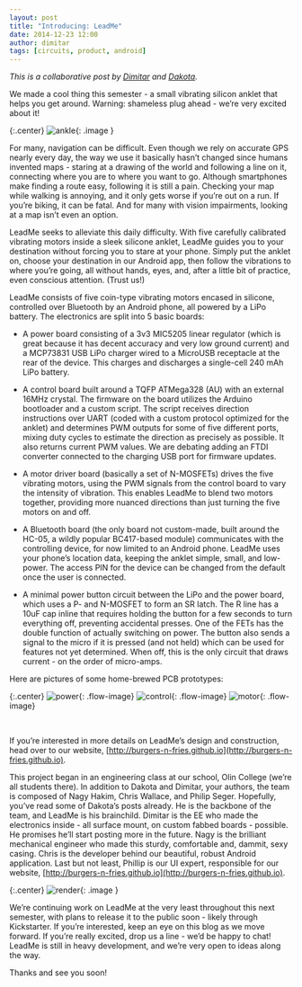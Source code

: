 ```yaml
---
layout: post
title: "Introducing: LeadMe"
date: 2014-12-23 12:00
author: dimitar
tags: [circuits, product, android]
---
```


  *This is a collaborative post by <a href="http://dimitar.io" target="_blank">Dimitar</a> and <a href="http://dakotanelson.com" target="_blank">Dakota</a>.*

  We made a cool thing this semester - a small vibrating silicon anklet that helps you get around.  Warning: shameless plug ahead - we’re very excited about it!

{:.center}
![ankle]({{site.url}}/assets/leadme-ankle.jpg){: .image }

  For many, navigation can be difficult. Even though we rely on accurate GPS nearly every day, the way we use it basically hasn’t changed since humans invented maps - staring at a drawing of the world and following a line on it, connecting where you are to where you want to go. Although smartphones make finding a route easy, following it is still a pain. Checking your map while walking is annoying, and it only gets worse if you’re out on a run.  If you’re biking, it can be fatal. And for many with vision impairments, looking at a map isn’t even an option.

  LeadMe seeks to alleviate this daily difficulty. With five carefully calibrated vibrating motors inside a sleek silicone anklet, LeadMe guides you to your destination without forcing you to stare at your phone. Simply put the anklet on, choose your destination in our Android app, then follow the vibrations to where you’re going, all without hands, eyes, and, after a little bit of practice, even conscious attention.  (Trust us!)

  LeadMe consists of five coin-type vibrating motors encased in silicone, controlled over Bluetooth by an Android phone, all powered by a LiPo battery. The electronics are split into 5 basic boards:

  * A power board consisting of a 3v3 MIC5205 linear regulator (which is great because it has decent accuracy and very low ground current) and a MCP73831 USB LiPo charger wired to a MicroUSB receptacle at the rear of the device. This charges and discharges a single-cell 240 mAh LiPo battery.

  * A control board built around a TQFP ATMega328 (AU) with an external 16MHz crystal.  The firmware on the board utilizes the Arduino bootloader and a custom script. The script receives direction instructions over UART (coded with a custom protocol optimized for the anklet) and determines PWM outputs for some of five different ports, mixing duty cycles to estimate the direction as precisely as possible. It also returns current PWM values.  We are debating adding an FTDI converter connected to the charging USB port for firmware updates.

  * A motor driver board (basically a set of N-MOSFETs) drives the five vibrating motors, using the PWM signals from the control board to vary the intensity of vibration. This enables LeadMe to blend two motors together, providing more nuanced directions than just turning the five motors on and off.

  * A Bluetooth board (the only board not custom-made, built around the HC-05, a wildly popular BC417-based module) communicates with the controlling device, for now limited to an Android phone. LeadMe uses your phone’s location data, keeping the anklet simple, small, and low-power.  The access PIN for the device can be changed from the default once the user is connected.

  * A minimal power button circuit between the LiPo and the power board, which uses a P- and N-MOSFET to form an SR latch.  The R line has a 10uF cap inline that requires holding the button for a few seconds to turn everything off, preventing accidental presses.  One of the FETs has the double function of actually switching on power.  The button also sends a signal to the micro if it is pressed (and not held) which can be used for features not yet determined.  When off, this is the only circuit that draws current - on the order of micro-amps.

  Here are pictures of some home-brewed PCB prototypes:

{:.center}
![power]({{site.url}}/assets/leadme-power.jpg){: .flow-image}
![control]({{site.url}}/assets/leadme-control.jpg){: .flow-image}
![motor]({{site.url}}/assets/leadme-motor.jpg){: .flow-image}

<!-- hacky, but it works -->
<br style="clear:both;" />

If you’re interested in more details on LeadMe’s design and construction, head over to our website, [http://burgers-n-fries.github.io](http://burgers-n-fries.github.io).

  This project began in an engineering class at our school, Olin College (we’re all students there). In addition to Dakota and Dimitar, your authors, the team is composed of Nagy Hakim, Chris Wallace, and Philip Seger. Hopefully, you’ve read some of Dakota’s posts already.  He is the backbone of the team, and LeadMe is his brainchild.  Dimitar is the EE who made the electronics inside - all surface mount, on custom fabbed boards - possible.  He promises he’ll start posting more in the future. Nagy is the brilliant mechanical engineer who made this sturdy, comfortable and, dammit, sexy casing.  Chris is the developer behind our beautiful, robust Android application.  Last but not least, Phillip is our UI expert, responsible for our website, [http://burgers-n-fries.github.io](http://burgers-n-fries.github.io).

{:.center}
![render]({{site.url}}/assets/leadme-render.jpg){: .image }

  We’re continuing work on LeadMe at the very least throughout this next semester, with plans to release it to the public soon - likely through Kickstarter. If you’re interested, keep an eye on this blog as we move forward.  If you’re really excited, drop us a line - we’d be happy to chat! LeadMe is still in heavy development, and we’re very open to ideas along the way.

  Thanks and see you soon!
